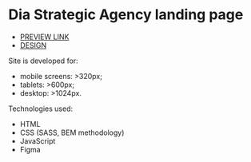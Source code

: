 # Dia Strategic Agency landing page

- [PREVIEW LINK](https://vinniej-2k20.github.io/Dia-Landing-page/)
- [DESIGN](https://www.figma.com/file/McHCGFk1u9zvDGqloX5roo/Air-(formerly-Dia)-(Edit)?node-id=0%3A1)

Site is developed for:
- mobile screens: >320px;
- tablets: >600px;
- desktop: >1024px.

Technologies used:
- HTML
- CSS (SASS, BEM methodology)
- JavaScript
- Figma
